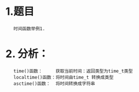 # 1.题目
       时间函数举例1.
# 2. 分析：
       time()函数：     获取当前时间：返回类型为time_t类型
       localtime()函数：将时间由time_t 转换成类型
       asctime()函数：  将时间转换成字符串
